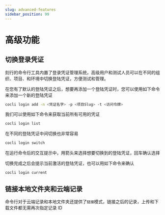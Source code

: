 ```yaml
---
slug: advanced-features
sidebar_position: 99
---
```


# 高级功能

## 切换登录凭证

刻行的命令行工具内置了登录凭证管理系统，高级用户和测试人员可以在不同的组织、项目、和环境中切换登陆凭证，方便测试和管理。

在您有了默认的登陆凭证之后，想要再添加一个登陆凭证时，您可以使用如下命令来添加一个新的登陆凭证

```bash
cocli login add -n <凭证名字> -p <项目Slug> -t <访问令牌>
```

我们可以使用如下命令来获取当前所有可用的凭证

```bash
cocli login list
```

在不同的登陆凭证中间切换也非常容易

```bash
cocli login switch
```

在运行命令后的交互提示中，用箭头来选择想要切换到的登陆凭证，回车确认选择

切换完成之后会提示当前激活的登陆凭证，也可以用如下命令来确认

```
cocli login current
```

## 链接本地文件夹和云端记录

命令行对于云端记录和本地文件夹还提供了`链接`模式，链接之后的记录，上传和下载文件都无需再次指定记录 ID
